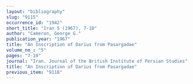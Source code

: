 ```yaml
---
layout: "bibliography"
slug: "9115"
occurrence_id: "1942"
short_title: "Iran 5 (1967), 7-10"
author: "Cameron, George G."
publication_year: "1967"
title: "An Inscription of Darius from Pasargadae"
volume_no_: "5"
pages: "7-10"
journal: "Iran. Journal of the British Institute of Persian Studies"
title: "An Inscription of Darius from Pasargadae"
previous_item: "9118"
---
```

